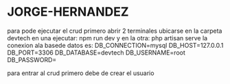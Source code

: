 # JORGE-HERNANDEZ
para pode ejecutar el crud primero abrir 2 terminales ubicarse en la carpeta devtech
en una ejecutar:
npm run dev
y en la otra:
php artisan serve
la conexion ala basede datos es:
DB_CONNECTION=mysql
DB_HOST=127.0.0.1
DB_PORT=3306
DB_DATABASE=devtech
DB_USERNAME=root
DB_PASSWORD=

para entrar al crud primero debe de crear el usuario
